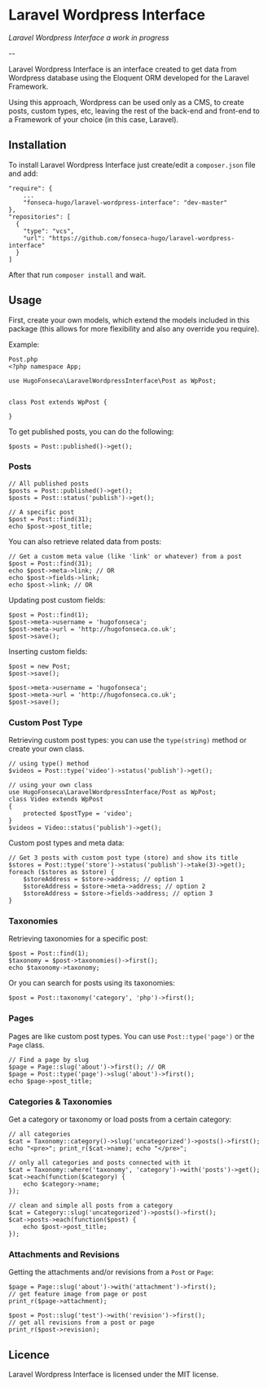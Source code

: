 Laravel Wordpress Interface
================

*Laravel Wordpress Interface a work in progress*

--

Laravel Wordpress Interface is an interface created to get data from Wordpress database using the Eloquent ORM developed for the Laravel Framework.

Using this approach, Wordpress can be used only as a CMS, to create posts, custom types, etc, leaving the rest of the back-end and front-end to a Framework of your choice (in this case, Laravel).

## Installation

To install Laravel Wordpress Interface just create/edit a `composer.json` file and add:

    "require": {
        ...
        "fonseca-hugo/laravel-wordpress-interface": "dev-master"
    },
    "repositories": [
      {
        "type": "vcs",
        "url": "https://github.com/fonseca-hugo/laravel-wordpress-interface"
      }
    ]

After that run `composer install` and wait.

## Usage

First, create your own models, which extend the models included in this package (this allows for more flexibility and also any override you require).

Example:
    
    Post.php
    <?php namespace App;
    
    use HugoFonseca\LaravelWordpressInterface\Post as WpPost;
    
    
    class Post extends WpPost {
    
    }

To get published posts, you can do the following:

    $posts = Post::published()->get();


### Posts

    // All published posts
    $posts = Post::published()->get();
    $posts = Post::status('publish')->get();

    // A specific post
    $post = Post::find(31);
    echo $post->post_title;

You can also retrieve related data from posts:

    // Get a custom meta value (like 'link' or whatever) from a post
    $post = Post::find(31);
    echo $post->meta->link; // OR
    echo $post->fields->link;
    echo $post->link; // OR

Updating post custom fields:

    $post = Post::find(1);
    $post->meta->username = 'hugofonseca';
    $post->meta->url = 'http://hugofonseca.co.uk';
    $post->save();

Inserting custom fields:

    $post = new Post;
    $post->save();

    $post->meta->username = 'hugofonseca';
    $post->meta->url = 'http://hugofonseca.co.uk';
    $post->save();

### Custom Post Type

Retrieving custom post types: you can use the `type(string)` method or create your own class.

    // using type() method
    $videos = Post::type('video')->status('publish')->get();

    // using your own class
    use HugoFonseca\LaravelWordpressInterface/Post as WpPost;
    class Video extends WpPost
    {
        protected $postType = 'video';
    }
    $videos = Video::status('publish')->get();

Custom post types and meta data:

    // Get 3 posts with custom post type (store) and show its title
    $stores = Post::type('store')->status('publish')->take(3)->get();
    foreach ($stores as $store) {
        $storeAddress = $store->address; // option 1
        $storeAddress = $store->meta->address; // option 2
        $storeAddress = $store->fields->address; // option 3
    }

### Taxonomies

Retrieving taxonomies for a specific post:

    $post = Post::find(1);
    $taxonomy = $post->taxonomies()->first();
    echo $taxonomy->taxonomy;

Or you can search for posts using its taxonomies:

    $post = Post::taxonomy('category', 'php')->first();

### Pages

Pages are like custom post types. You can use `Post::type('page')` or the `Page` class.

    // Find a page by slug
    $page = Page::slug('about')->first(); // OR
    $page = Post::type('page')->slug('about')->first();
    echo $page->post_title;

### Categories & Taxonomies

Get a category or taxonomy or load posts from a certain category:

    // all categories
    $cat = Taxonomy::category()->slug('uncategorized')->posts()->first();
    echo "<pre>"; print_r($cat->name); echo "</pre>";

    // only all categories and posts connected with it
    $cat = Taxonomy::where('taxonomy', 'category')->with('posts')->get();
    $cat->each(function($category) {
        echo $category->name;
    });

    // clean and simple all posts from a category
    $cat = Category::slug('uncategorized')->posts()->first();
    $cat->posts->each(function($post) {
        echo $post->post_title;
    });


### Attachments and Revisions

Getting the attachments and/or revisions from a `Post` or `Page`:

    $page = Page::slug('about')->with('attachment')->first();
    // get feature image from page or post
    print_r($page->attachment);

    $post = Post::slug('test')->with('revision')->first();
    // get all revisions from a post or page
    print_r($post->revision);


## Licence

Laravel Wordpress Interface is licensed under the MIT license.